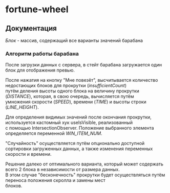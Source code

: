 # fortune-wheel

## Документация

_Блок_ - массив, содержащий все варианты значений барабана

### Алгоритм работы барабана

После загрузки данных с сервера, в стейт барабана загружается один блок для отображения превью.

После нажатия на кнопку "Мне повезёт", высчитывается количество недостающих блоков для прокрутки (_insufficientCount_)  
путём деления высоты одного блока на величину прокрутки (_DISTANCE_), которая, в свою очередь, вычисляется путём  
умножения скорости (_SPEED_), времени (_TIME_) и высоты строки (_LINE_HEIGHT_).

Для определения видимых значений после окончания прокрутки, используется кастомный хук useIsVisible, реализованный  
с помощью IntersectionObserver. Положение выбранного элемента определяется переменной _WIN_ITEM_NUM_.

"Случайность" осуществляется путём опционально доступной сортировки загруженных данных, а также изменения переменных  
скорости и времени.

Решение далеко от оптимального варианта, который может содержать всего 2 блока в независимости от размера данных.  
В этом случае "бесконечность" прокрутки будет осуществляться путём переноса положения скролла и замены мест  
блоков.
